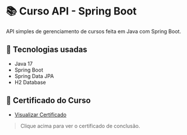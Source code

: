 # 📚 Curso API - Spring Boot

API simples de gerenciamento de cursos feita em Java com Spring Boot.  

## 🚀 Tecnologias usadas
- Java 17
- Spring Boot
- Spring Data JPA
- H2 Database

## 📜 Certificado do Curso
- [Visualizar Certificado](./Certificado-CursoAPI.pdf)

> Clique acima para ver o certificado de conclusão.
